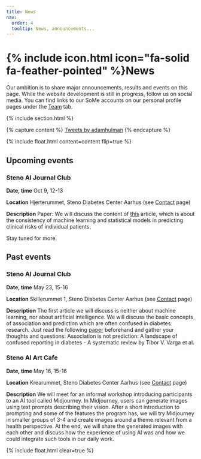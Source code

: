 ```yaml
---
title: News
nav:
  order: 4
  tooltip: News, announcements...
---
```


# {% include icon.html icon="fa-solid fa-feather-pointed" %}News

Our ambition is to share major announcements, results and events on this page. While the website development is still in progress, follow us on social media. 
You can find links to our SoMe accounts on our personal profile pages under the [Team](https://hulmanlab.com/team/) tab.

{% include section.html %}

{% capture content %}
  <a class="twitter-timeline" data-width="350" href="https://twitter.com/adamhulman?ref_src=twsrc%5Etfw">Tweets by adamhulman</a> <script async src="https://platform.twitter.com/widgets.js" charset="utf-8"></script>
{% endcapture %}

{%
  include float.html
  content=content
  flip=true
%}

## Upcoming events
### Steno AI Journal Club
**Date, time** Oct 9, 12-13

**Location** Hjerterummet, Steno Diabetes Center Aarhus (see [Contact](https://hulmanlab.com/contact/) page)

**Description** Paper: We will discuss the content of [this](https://www.bmj.com/content/371/bmj.m3919) article, which is about the consistency of machine learning and statistical models in predicting clinical risks of individual patients. 

Stay tuned for more.

## Past events
### Steno AI Journal Club
**Date, time** May 23, 15-16

**Location** Skillerummet 1, Steno Diabetes Center Aarhus (see [Contact](https://hulmanlab.com/contact/) page)

**Description** The first article we will discuss is neither about machine learning, nor about artificial intelligence. 
We will discuss the basic concepts of association and prediction which are often confused in diabetes research. 
Just read the following [paper](https://pubmed.ncbi.nlm.nih.gov/33068662/) beforehand and gather your thoughts and questions:
Association is not prediction: A landscape of confused reporting in diabetes - A systematic review by Tibor V. Varga et al.

### Steno AI Art Cafe
**Date, time** May 16, 15-16

**Location** Krearummet, Steno Diabetes Center Aarhus (see [Contact](https://hulmanlab.com/contact/) page)

**Description** We will meet for an informal workshop introducing participants to an AI tool called Midjourney. In Midjourney, users can generate images using text prompts describing their vision. After a short introduction to prompting and some of the features the program has, we will try Midjourney in smaller groups of 3-4 and create images around a theme relevant from a health perspective. At the end, we will share the generated images with each other and discuss how the experience of using AI was and how we could integrate such tools in our daily work.
 
{% include float.html clear=true %}
